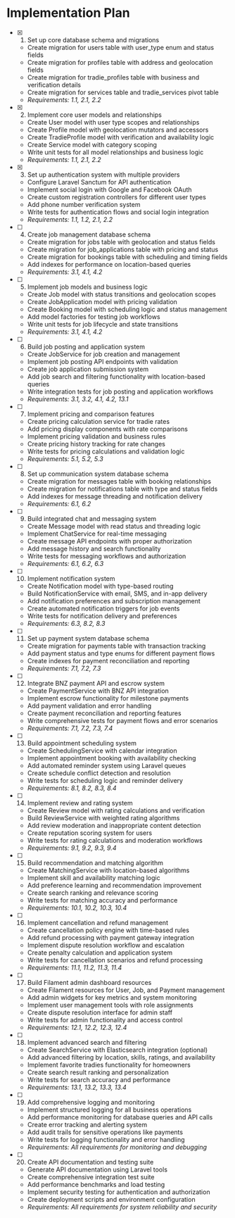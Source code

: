 # Implementation Plan

- [x] 1. Set up core database schema and migrations
  - Create migration for users table with user_type enum and status fields
  - Create migration for profiles table with address and geolocation fields
  - Create migration for tradie_profiles table with business and verification details
  - Create migration for services table and tradie_services pivot table
  - _Requirements: 1.1, 2.1, 2.2_

- [x] 2. Implement core user models and relationships
  - Create User model with user type scopes and relationships
  - Create Profile model with geolocation mutators and accessors
  - Create TradieProfile model with verification and availability logic
  - Create Service model with category scoping
  - Write unit tests for all model relationships and business logic
  - _Requirements: 1.1, 2.1, 2.2_

- [x] 3. Set up authentication system with multiple providers
  - Configure Laravel Sanctum for API authentication
  - Implement social login with Google and Facebook OAuth
  - Create custom registration controllers for different user types
  - Add phone number verification system
  - Write tests for authentication flows and social login integration
  - _Requirements: 1.1, 1.2, 2.1, 2.2_

- [ ] 4. Create job management database schema
  - Create migration for jobs table with geolocation and status fields
  - Create migration for job_applications table with pricing and status
  - Create migration for bookings table with scheduling and timing fields
  - Add indexes for performance on location-based queries
  - _Requirements: 3.1, 4.1, 4.2_

- [ ] 5. Implement job models and business logic
  - Create Job model with status transitions and geolocation scopes
  - Create JobApplication model with pricing validation
  - Create Booking model with scheduling logic and status management
  - Add model factories for testing job workflows
  - Write unit tests for job lifecycle and state transitions
  - _Requirements: 3.1, 4.1, 4.2_

- [ ] 6. Build job posting and application system
  - Create JobService for job creation and management
  - Implement job posting API endpoints with validation
  - Create job application submission system
  - Add job search and filtering functionality with location-based queries
  - Write integration tests for job posting and application workflows
  - _Requirements: 3.1, 3.2, 4.1, 4.2, 13.1_

- [ ] 7. Implement pricing and comparison features
  - Create pricing calculation service for tradie rates
  - Add pricing display components with rate comparisons
  - Implement pricing validation and business rules
  - Create pricing history tracking for rate changes
  - Write tests for pricing calculations and validation logic
  - _Requirements: 5.1, 5.2, 5.3_

- [ ] 8. Set up communication system database schema
  - Create migration for messages table with booking relationships
  - Create migration for notifications table with type and status fields
  - Add indexes for message threading and notification delivery
  - _Requirements: 6.1, 6.2_

- [ ] 9. Build integrated chat and messaging system
  - Create Message model with read status and threading logic
  - Implement ChatService for real-time messaging
  - Create message API endpoints with proper authorization
  - Add message history and search functionality
  - Write tests for messaging workflows and authorization
  - _Requirements: 6.1, 6.2, 6.3_

- [ ] 10. Implement notification system
  - Create Notification model with type-based routing
  - Build NotificationService with email, SMS, and in-app delivery
  - Add notification preferences and subscription management
  - Create automated notification triggers for job events
  - Write tests for notification delivery and preferences
  - _Requirements: 6.3, 8.2, 8.3_

- [ ] 11. Set up payment system database schema
  - Create migration for payments table with transaction tracking
  - Add payment status and type enums for different payment flows
  - Create indexes for payment reconciliation and reporting
  - _Requirements: 7.1, 7.2, 7.3_

- [ ] 12. Integrate BNZ payment API and escrow system
  - Create PaymentService with BNZ API integration
  - Implement escrow functionality for milestone payments
  - Add payment validation and error handling
  - Create payment reconciliation and reporting features
  - Write comprehensive tests for payment flows and error scenarios
  - _Requirements: 7.1, 7.2, 7.3, 7.4_

- [ ] 13. Build appointment scheduling system
  - Create SchedulingService with calendar integration
  - Implement appointment booking with availability checking
  - Add automated reminder system using Laravel queues
  - Create schedule conflict detection and resolution
  - Write tests for scheduling logic and reminder delivery
  - _Requirements: 8.1, 8.2, 8.3, 8.4_

- [ ] 14. Implement review and rating system
  - Create Review model with rating calculations and verification
  - Build ReviewService with weighted rating algorithms
  - Add review moderation and inappropriate content detection
  - Create reputation scoring system for users
  - Write tests for rating calculations and moderation workflows
  - _Requirements: 9.1, 9.2, 9.3, 9.4_

- [ ] 15. Build recommendation and matching algorithm
  - Create MatchingService with location-based algorithms
  - Implement skill and availability matching logic
  - Add preference learning and recommendation improvement
  - Create search ranking and relevance scoring
  - Write tests for matching accuracy and performance
  - _Requirements: 10.1, 10.2, 10.3, 10.4_

- [ ] 16. Implement cancellation and refund management
  - Create cancellation policy engine with time-based rules
  - Add refund processing with payment gateway integration
  - Implement dispute resolution workflow and escalation
  - Create penalty calculation and application system
  - Write tests for cancellation scenarios and refund processing
  - _Requirements: 11.1, 11.2, 11.3, 11.4_

- [ ] 17. Build Filament admin dashboard resources
  - Create Filament resources for User, Job, and Payment management
  - Add admin widgets for key metrics and system monitoring
  - Implement user management tools with role assignments
  - Create dispute resolution interface for admin staff
  - Write tests for admin functionality and access control
  - _Requirements: 12.1, 12.2, 12.3, 12.4_

- [ ] 18. Implement advanced search and filtering
  - Create SearchService with Elasticsearch integration (optional)
  - Add advanced filtering by location, skills, ratings, and availability
  - Implement favorite tradies functionality for homeowners
  - Create search result ranking and personalization
  - Write tests for search accuracy and performance
  - _Requirements: 13.1, 13.2, 13.3, 13.4_

- [ ] 19. Add comprehensive logging and monitoring
  - Implement structured logging for all business operations
  - Add performance monitoring for database queries and API calls
  - Create error tracking and alerting system
  - Add audit trails for sensitive operations like payments
  - Write tests for logging functionality and error handling
  - _Requirements: All requirements for monitoring and debugging_

- [ ] 20. Create API documentation and testing suite
  - Generate API documentation using Laravel tools
  - Create comprehensive integration test suite
  - Add performance benchmarks and load testing
  - Implement security testing for authentication and authorization
  - Create deployment scripts and environment configuration
  - _Requirements: All requirements for system reliability and security_